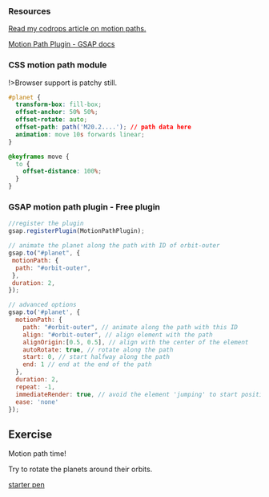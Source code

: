 
### Resources

[Read my codrops article on motion paths.](https://tympanus.net/codrops/2019/12/03/motion-paths-past-present-and-future/)

[Motion Path Plugin - GSAP docs](https://greensock.com/docs/v3/Plugins/MotionPathPlugin)

### CSS motion path module

!>Browser support is patchy still.

```css
#planet {
  transform-box: fill-box;
  offset-anchor: 50% 50%;
  offset-rotate: auto;
  offset-path: path('M20.2....'); // path data here
  animation: move 10s forwards linear;
}

@keyframes move {
  to {
    offset-distance: 100%;
  }
}
```

### GSAP motion path plugin - Free plugin

```js
//register the plugin
gsap.registerPlugin(MotionPathPlugin);

// animate the planet along the path with ID of orbit-outer
gsap.to("#planet", {
 motionPath: {
  path: "#orbit-outer",
 },
 duration: 2,
});

// advanced options
gsap.to('#planet', {
  motionPath: {
    path: "#orbit-outer", // animate along the path with this ID
    align: "#orbit-outer", // align element with the path
    alignOrigin:[0.5, 0.5], // align with the center of the element
    autoRotate: true, // rotate along the path
    start: 0, // start halfway along the path
    end: 1 // end at the end of the path
  },
  duration: 2,
  repeat: -1,
  immediateRender: true, // avoid the element 'jumping' to start position
  ease: 'none'
});

```

## Exercise

Motion path time!

Try to rotate the planets around their orbits.

[starter pen](https://codepen.io/svganimationworkshop/pen/WNvOXEQ)
